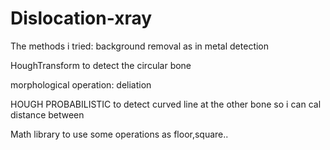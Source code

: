 # Dislocation-xray
The methods i tried: background removal as in metal detection

HoughTransform to detect the circular bone

morphological operation: deliation

HOUGH PROBABILISTIC to detect curved line at the other bone so i can cal distance between

Math library to use some operations as floor,square..
